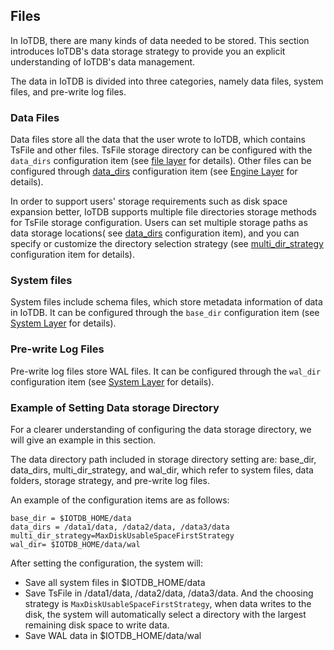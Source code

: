 <!--

    Licensed to the Apache Software Foundation (ASF) under one
    or more contributor license agreements.  See the NOTICE file
    distributed with this work for additional information
    regarding copyright ownership.  The ASF licenses this file
    to you under the Apache License, Version 2.0 (the
    "License"); you may not use this file except in compliance
    with the License.  You may obtain a copy of the License at
    
        http://www.apache.org/licenses/LICENSE-2.0
    
    Unless required by applicable law or agreed to in writing,
    software distributed under the License is distributed on an
    "AS IS" BASIS, WITHOUT WARRANTIES OR CONDITIONS OF ANY
    KIND, either express or implied.  See the License for the
    specific language governing permissions and limitations
    under the License.

-->

## Files

In IoTDB, there are many kinds of data needed to be stored. This section introduces IoTDB's data storage strategy to provide you an explicit understanding of IoTDB's data management.

The data in IoTDB is divided into three categories, namely data files, system files, and pre-write log files.

### Data Files

Data files store all the data that the user wrote to IoTDB, which contains TsFile and other files. TsFile storage directory can be configured with the `data_dirs` configuration item (see [file layer](../Reference/Config-Manual.md) for details). Other files can be configured through [data_dirs](../Reference/Config-Manual.md) configuration item (see [Engine Layer](../Reference/Config-Manual.md) for details).

In order to support users' storage requirements such as disk space expansion better, IoTDB supports multiple file directories storage methods for TsFile storage configuration. Users can set multiple storage paths as data storage locations( see [data_dirs](../Reference/Config-Manual.md) configuration item), and you can specify or customize the directory selection strategy (see [multi_dir_strategy](../Reference/Config-Manual.md) configuration item for details).

### System files

System files include schema files, which store metadata information of data in IoTDB. It can be configured through the `base_dir` configuration item (see [System Layer](../Reference/Config-Manual.md) for details).

### Pre-write Log Files

Pre-write log files store WAL files. It can be configured through the `wal_dir` configuration item (see [System Layer](../Reference/Config-Manual.md) for details).

### Example of Setting Data storage Directory

For a clearer understanding of configuring the data storage directory, we will give an example in this section.

The data directory path included in storage directory setting are: base_dir, data_dirs, multi_dir_strategy, and wal_dir, which refer to system files, data folders, storage strategy, and pre-write log files.

An example of the configuration items are as follows:

```
base_dir = $IOTDB_HOME/data
data_dirs = /data1/data, /data2/data, /data3/data 
multi_dir_strategy=MaxDiskUsableSpaceFirstStrategy
wal_dir= $IOTDB_HOME/data/wal
```
After setting the configuration, the system will:

* Save all system files in $IOTDB_HOME/data
* Save TsFile in /data1/data, /data2/data, /data3/data. And the choosing strategy is `MaxDiskUsableSpaceFirstStrategy`, when data writes to the disk, the system will automatically select a directory with the largest remaining disk space to write data.
* Save WAL data in $IOTDB_HOME/data/wal
